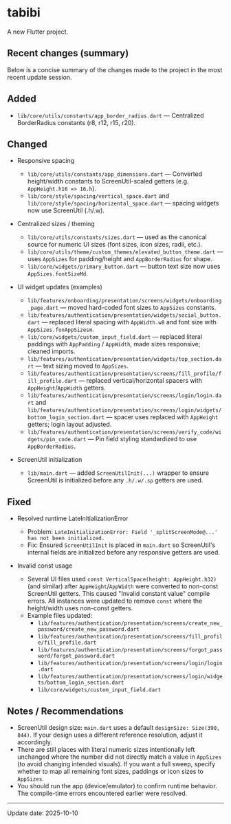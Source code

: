 # tabibi

A new Flutter project.

## Recent changes (summary)

Below is a concise summary of the changes made to the project in the most recent update session.

## Added

- `lib/core/utils/constants/app_border_radius.dart` — Centralized BorderRadius constants (r8, r12, r15, r20).

## Changed

- Responsive spacing
	- `lib/core/utils/constants/app_dimensions.dart` — Converted height/width constants to ScreenUtil-scaled getters (e.g. `AppHeight.h16 => 16.h`).
	- `lib/core/style/spacing/vertical_space.dart` and `lib/core/style/spacing/horizental_space.dart` — spacing widgets now use ScreenUtil (.h/.w).

- Centralized sizes / theming
	- `lib/core/utils/constants/sizes.dart` — used as the canonical source for numeric UI sizes (font sizes, icon sizes, radii, etc.).
	- `lib/core/utils/theme/custom_themes/elevated_button_theme.dart` — uses `AppSizes` for padding/height and `AppBorderRadius` for shape.
	- `lib/core/widgets/primary_button.dart` — button text size now uses `AppSizes.fontSizeMd`.

- UI widget updates (examples)
	- `lib/features/onboarding/presentation/screens/widgets/onboarding_page.dart` — moved hard-coded font sizes to `AppSizes` constants.
	- `lib/features/authentication/presentation/widgets/social_button.dart` — replaced literal spacing with `AppWidth.w8` and font size with `AppSizes.fonAppSizesm`.
	- `lib/core/widgets/custom_input_field.dart` — replaced literal paddings with `AppPadding` / `AppWidth`, made sizes responsive; cleaned imports.
	- `lib/features/authentication/presentation/widgets/top_section.dart` — text sizing moved to `AppSizes`.
	- `lib/features/authentication/presentation/screens/fill_profile/fill_profile.dart` — replaced vertical/horizontal spacers with `AppHeight`/`AppWidth` getters.
	- `lib/features/authentication/presentation/screens/login/login.dart` and `lib/features/authentication/presentation/screens/login/widgets/bottom_login_section.dart` — spacer uses replaced with `AppHeight` getters; login layout adjusted.
	- `lib/features/authentication/presentation/screens/verify_code/widgets/pin_code.dart` — Pin field styling standardized to use `AppBorderRadius`.

- ScreenUtil initialization
	- `lib/main.dart` — added `ScreenUtilInit(...)` wrapper to ensure ScreenUtil is initialized before any `.h/.w/.sp` getters are used.

## Fixed

- Resolved runtime LateInitializationError
	- Problem: `LateInitializationError: Field '_splitScreenMode@...' has not been initialized.`
	- Fix: Ensured `ScreenUtilInit` is placed in `main.dart` so ScreenUtil's internal fields are initialized before any responsive getters are used.

- Invalid const usage
	- Several UI files used `const VerticalSpace(height: AppHeight.h32)` (and similar) after `AppHeight`/`AppWidth` were converted to non-const ScreenUtil getters. This caused "Invalid constant value" compile errors. All instances were updated to remove `const` where the height/width uses non-const getters.
	- Example files updated:
		- `lib/features/authentication/presentation/screens/create_new_password/create_new_password.dart`
		- `lib/features/authentication/presentation/screens/fill_profile/fill_profile.dart`
		- `lib/features/authentication/presentation/screens/forgot_password/forgot_password.dart`
		- `lib/features/authentication/presentation/screens/login/login.dart`
		- `lib/features/authentication/presentation/screens/login/widgets/bottom_login_section.dart`
		- `lib/core/widgets/custom_input_field.dart`

## Notes / Recommendations

- ScreenUtil design size: `main.dart` uses a default `designSize: Size(390, 844)`. If your design uses a different reference resolution, adjust it accordingly.
- There are still places with literal numeric sizes intentionally left unchanged where the number did not directly match a value in `AppSizes` (to avoid changing intended visuals). If you want a full sweep, specify whether to map all remaining font sizes, paddings or icon sizes to `AppSizes`.
- You should run the app (device/emulator) to confirm runtime behavior. The compile-time errors encountered earlier were resolved.

---

Update date: 2025-10-10
